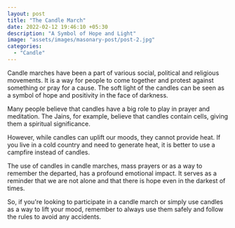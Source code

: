 ```yaml
---
layout: post
title: "The Candle March"
date: 2022-02-12 19:46:10 +05:30
description: "A Symbol of Hope and Light"
image: "assets/images/masonary-post/post-2.jpg"
categories: 
  - "Candle"
---
```


Candle marches have been a part of various social, political and religious movements. It is a way for people to come together and protest against something or pray for a cause. The soft light of the candles can be seen as a symbol of hope and positivity in the face of darkness.

Many people believe that candles have a big role to play in prayer and meditation. The Jains, for example, believe that candles contain cells, giving them a spiritual significance.

However, while candles can uplift our moods, they cannot provide heat. If you live in a cold country and need to generate heat, it is better to use a campfire instead of candles.

The use of candles in candle marches, mass prayers or as a way to remember the departed, has a profound emotional impact. It serves as a reminder that we are not alone and that there is hope even in the darkest of times.

So, if you're looking to participate in a candle march or simply use candles as a way to lift your mood, remember to always use them safely and follow the rules to avoid any accidents.
